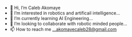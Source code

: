 - 👋 Hi, I’m Caleb Akomaye
- 👀 I’m interested in robotics and artificail intelligence...
- 🌱 I’m currently learning AI Engineering...
- 💞️ I’m looking to collaborate with robotic minded people...
- 📫 How to reach me ...akomayecaleb28@gmail.com

<!---
1a2-b3c4d/1a2-b3c4d is a ✨ special ✨ repository because its `README.md` (this file) appears on your GitHub profile.
You can click the Preview link to take a look at your changes.
--->
